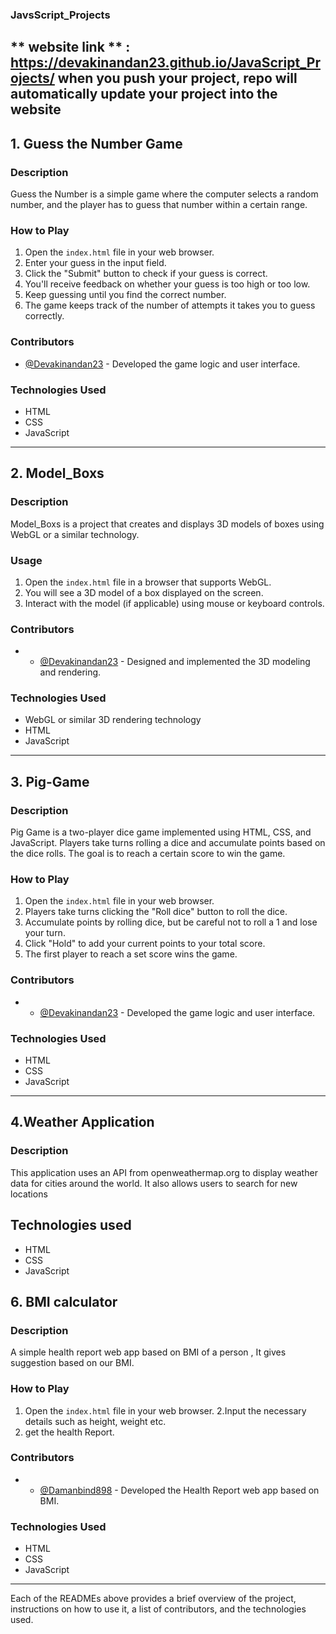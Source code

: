 ### JavsScript_Projects 
** website link ** : https://devakinandan23.github.io/JavaScript_Projects/
when you push your project, repo will automatically update your project into the website
---

## 1. Guess the Number Game

### Description
Guess the Number is a simple game where the computer selects a random number, and the player has to guess that number within a certain range.

### How to Play
1. Open the `index.html` file in your web browser.
2. Enter your guess in the input field.
3. Click the "Submit" button to check if your guess is correct.
4. You'll receive feedback on whether your guess is too high or too low.
5. Keep guessing until you find the correct number.
6. The game keeps track of the number of attempts it takes you to guess correctly.

### Contributors
- [@Devakinandan23]([https://github.com/Devakinandan23](https://github.com/Devakinandan23)) - Developed the game logic and user interface.

### Technologies Used
- HTML
- CSS
- JavaScript

---

## 2. Model_Boxs

### Description
Model_Boxs is a project that creates and displays 3D models of boxes using WebGL or a similar technology.

### Usage
1. Open the `index.html` file in a browser that supports WebGL.
2. You will see a 3D model of a box displayed on the screen.
3. Interact with the model (if applicable) using mouse or keyboard controls.

### Contributors
- - [@Devakinandan23]([https://github.com/Devakinandan23](https://github.com/Devakinandan23)) - Designed and implemented the 3D modeling and rendering.

### Technologies Used
- WebGL or similar 3D rendering technology
- HTML
- JavaScript

---

## 3. Pig-Game

### Description
Pig Game is a two-player dice game implemented using HTML, CSS, and JavaScript. Players take turns rolling a dice and accumulate points based on the dice rolls. The goal is to reach a certain score to win the game.

### How to Play
1. Open the `index.html` file in your web browser.
2. Players take turns clicking the "Roll dice" button to roll the dice.
3. Accumulate points by rolling dice, but be careful not to roll a 1 and lose your turn.
4. Click "Hold" to add your current points to your total score.
5. The first player to reach a set score wins the game.

### Contributors
- - [@Devakinandan23]([https://github.com/Devakinandan23](https://github.com/Devakinandan23)) - Developed the game logic and user interface.

### Technologies Used
- HTML
- CSS
- JavaScript

---

## 4.Weather Application

### Description
This application uses an API from openweathermap.org to display weather data for cities around the world. It also allows users to search for new locations

## Technologies used
- HTML
- CSS
- JavaScript
## 6. BMI calculator

### Description
A simple health report web app based on BMI of a person , It gives suggestion based on our BMI.

### How to Play
1. Open the `index.html` file in your web browser.
2.Input the necessary details such as height, weight etc.
3. get the health Report.

### Contributors
- - [@Damanbind898]([https://github.com/amanbind898](https://github.com/amanbind898)) - Developed the Health Report web app based on BMI.

### Technologies Used
- HTML
- CSS
- JavaScript

---
Each of the READMEs above provides a brief overview of the project, instructions on how to use it, a list of contributors, and the technologies used.


